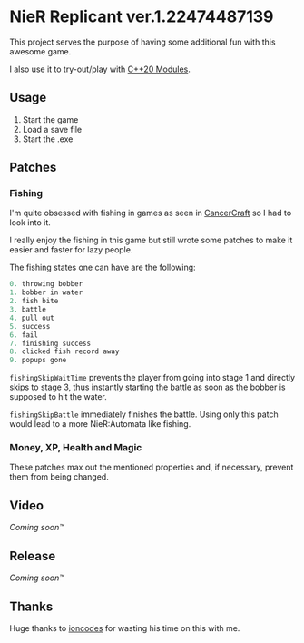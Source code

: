 # NieR Replicant ver.1.22474487139

This project serves the purpose of having some additional fun with this awesome game.

I also use it to try-out/play with [C++20 Modules](https://en.cppreference.com/w/cpp/language/modules).



## Usage

1. Start the game
2. Load a save file
3. Start the .exe



## Patches

### Fishing

I'm quite obsessed with fishing in games as seen in [CancerCraft](https://github.com/Acurisu/CancerCraft) so I had to look into it.

I really enjoy the fishing in this game but still wrote some patches to make it easier and faster for lazy people.

The fishing states one can have are the following:

```c++
0. throwing bobber
1. bobber in water
2. fish bite
3. battle
4. pull out
5. success
6. fail
7. finishing success
8. clicked fish record away
9. popups gone
```

`fishingSkipWaitTime` prevents the player from going into stage 1 and directly skips to stage 3, thus instantly starting the battle as soon as the bobber is supposed to hit the water.

`fishingSkipBattle` immediately finishes the battle. Using only this patch would lead to a more NieR:Automata like fishing.



### Money, XP, Health and Magic

These patches max out the mentioned properties and, if necessary, prevent them from being changed.



## Video

_Coming soon™_



## Release

_Coming soon™_



## Thanks

Huge thanks to [ioncodes](https://github.com/ioncodes) for wasting his time on this with me.